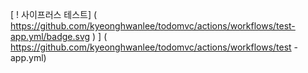 [ ! 사이프러스 테스트] ( https://github.com/kyeonghwanlee/todomvc/actions/workflows/test-app.yml/badge.svg ) ] ( https://github.com/kyeonghwanlee/todomvc/actions/workflows/test -app.yml)
